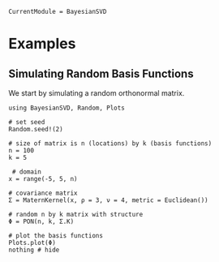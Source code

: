```@meta
CurrentModule = BayesianSVD
```

# Examples

## Simulating Random Basis Functions

We start by simulating a random orthonormal matrix.

```@example 1
using BayesianSVD, Random, Plots

# set seed
Random.seed!(2)

# size of matrix is n (locations) by k (basis functions)
n = 100
k = 5

 # domain
x = range(-5, 5, n)

# covariance matrix
Σ = MaternKernel(x, ρ = 3, ν = 4, metric = Euclidean())

# random n by k matrix with structure
Φ = PON(n, k, Σ.K)

# plot the basis functions
Plots.plot(Φ)
nothing # hide
```